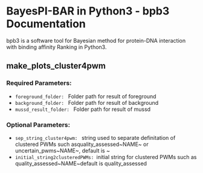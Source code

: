 # BayesPI-BAR in Python3 - bpb3 Documentation

bpb3 is a software tool for Bayesian method for protein-DNA interaction with binding affinity Ranking in Python3.

## make_plots_cluster4pwm

### Required Parameters:

<ul>
  <li><code>foreground_folder: </code> Folder path for result of foreground</li>
<li><code>background_folder: </code> Folder path for result of background</li>
  <li><code>mussd_result_folder: </code> Folder path for result of mussd </li>

</ul>
  
  ### Optional Parameters:
<ul>
  <li><code>sep_string_cluster4pwm: </code> string used to separate definitation of clustered PWMs
                        such asquality_assessed~NAME~ or uncertain_pwms~NAME~,
                        default is ~</li>
<li><code>initial_string2clusteredPWMs: </code>initial string for clustered PWMs such as
                        quality_assessed~NAME~default is quality_assessed</li>

    
</ul>
